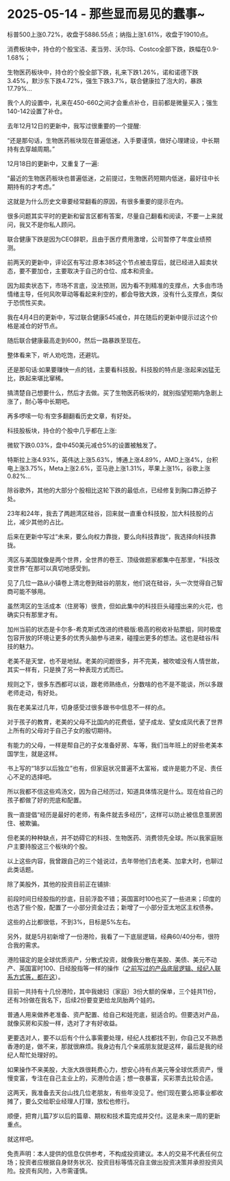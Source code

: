 # 2025-05-14 - 那些显而易见的蠢事~

标普500上涨0.72%，收盘于5886.55点；纳指上涨1.61%，收盘于19010点。

消费板块中，持仓的个股宝洁、麦当劳、沃尔玛、Costco全部下跌，跌幅在0.9-1.68%；

生物医药板块中，持仓的个股全部下跌，礼来下跌1.26%，诺和诺德下跌3.45%，默沙东下跌4.72%，强生下跌3.7%，联合健康拉了泡大的，暴跌17.79%…

我个人的设置中，礼来在450-660之间才会重点补仓，目前都是微量买入；强生140-142设置了补仓。

去年12月12日的更新中，我写过很重要的一个提醒:

“还是那句话，生物医药板块现在普遍低迷，入手要谨慎，做好心理建设，中长期持有去穿越周期。”

12月18日的更新中，又重复了一遍:

“最近的生物医药板块也普遍低迷，之前提过，生物医药短期内低迷，最好往中长期持有的才考虑。”

这就是为什么历史文章要经常翻看的原因，有很多重要的提示在内。

很多问题其实平时的更新和留言区都有答案，尽量自己翻看和阅读，不要一上来就问，我又不是你私人顾问。

联合健康下跌是因为CEO辞职，且由于医疗费用激增，公司暂停了年度业绩预测。

前两天的更新中，评论区有写过:原本385这个节点被击穿后，就已经进入超卖状态，要不要加仓，主要取决于自己的仓位、成本和资金。

因为超卖状态下，市场不言底，没法预测，因为看不到精准的支撑点，大多由市场情绪主导，任何风吹草动等看起来利空的，都会导致大跌，没有什么支撑点，类似于恐慌性买卖。

我在4月4日的更新中，写过联合健康545减仓，并在随后的更新中提示过这个价格是减仓的好节点。

随后联合健康最高走到600，然后一路暴跌至现在。

整体看来下，听人劝吃饱，还避坑。

还是那句话:如果要赚快一点的钱，主要看科技股。科技股的特点是:涨起来凶猛无比，跌起来堪比窜稀。

搞清楚自己想要什么，然后才去做。买了生物医药板块的，就别指望短期内急剧上涨了，耐心等中长期吧。

再多啰嗦一句:有空多翻翻看历史文章，有好处。

科技股板块，持仓的个股中几乎都在上涨:

微软下跌0.03%，盘中450美元减仓5%的设置被触发了。

特斯拉上涨4.93%，英伟达上涨5.63%，博通上涨4.89%，AMD上涨4%，台积电上涨3.75%，Meta上涨2.6%，亚马逊上涨1.31%，苹果上涨1%，谷歌上涨0.82%…

除谷歌外，其他的大部分个股相比这轮下跌的最低点，已经修复到胸口靠近脖子处。

23年和24年，我去了两趟湾区硅谷，回来就一直重仓科技股，加大科技股的占比，减少其他的占比。

后来在更新中写过“未来，要么向权力靠拢，要么向科技靠拢”，我选择向科技靠拢。

湾区与美国就像是两个世界，全世界的卷王、顶级做题家都集中在那里，“科技改变世界”在那可以真切地感受到。

见了几位一路从小镇卷上清北卷到硅谷的朋友，他们说在硅谷，头一次觉得自己智商可能不够用。

虽然湾区的生活成本（住房等）很贵，但如此集中的科技巨头碰撞出来的火花，也确实只有那里才有。

加州当前的状态是卡尔多-希克斯式改进的终极版:极高的税收补贴票蛆，同时极度包容开放的环境让更多的优秀头脑参与进来，碰撞出更多的想法。这也是硅谷/科技的魅力。

老美不是天堂，也不是地狱。老美的问题很多，并不完美，被吹嘘没有人情世故，其实一样有，只是换了另一种表现方式而已。

规则之下，很多东西都可以谈，跟老师熟络点，分数啥的也不是不能谈，所以多跟老师走动，有好处。

我在老美呆过几年，切身感受过很多跟书中信息不一样的点。

对于孩子的教育，老美的父母不比国内的花费低，望子成龙、望女成凤代表了世界上所有的父母对于自己子女的殷切期待。

有能力的父母，一样是帮自己的子女准备好房、车等，我们当年班上的好些老美本国学生，就是这样。

书上写的“18岁以后独立”也有，但家庭状况普遍不太富裕，或许是能力不足、责任心不足的选择吧。

所以我都不信这些鸡汤文，因为自己经历过，知道具体情况是什么。现在给自己的孩子都做了好的兜底和配置。

我一直提倡“经历是最好的老师，有条件就去多经历”，这样可以防止被信息茧房困住、被欺骗。

但老美的种种缺点，并不妨碍它的科技、生物医药、消费领先全球。所以我家庭账户主要持股这三个板块的个股。

以上这些内容，我曾跟自己的三个娃说过，去年带他们去老美、加拿大时，也聊过此类话题。

除了美股外，其他的投资目前正在铺排:

前段时间日经股指的抄底，目前浮盈不错；英国富时100也买了一些进来；印度的也选了些个股，配置了一小部分资金过去；新增了一小部分亚太地区主权债券。

这些的占比都很低，不到3%，目标是5%左右。

另外，就是5月初新增了一份港险，我看了一下底层逻辑，经典60/40分布，很符合我的需求。

港险锚定的是全球优质资产，分散式投资，就像我分散在美股、美债、美元不动产、英国富时100、日经股指等一样的操作（[之前写过的产品底层逻辑、经纪人联系方式等，都在这](https://mp.weixin.qq.com/s?__biz=Mzg2NTkwNTM4MA==&mid=2247484288&idx=1&sn=541b9378fba1b5abb96a08ad84569efa&scene=21#wechat_redirect)）。

目前一共持有十几份港险，其中我媳妇（家庭）3份大额的保单，三个娃共11份，还有3份做在我名下，后续2份要变更给龙凤胎两个娃的。

普通人用来做养老准备、资产配置、给自己和娃兜底，挺适合的。但要选对产品，就像买房和买股一样，选对了才有好收益。

更要选对人，要不以后有个什么事需要处理，经纪人找都找不到，你自己又不熟悉香港的是，做不来，那就很麻烦。我身边有几个亲戚朋友就是这样，最后是我的经纪人帮忙处理好的。

如果操作不来美股，大涨大跌很耗费心力，想安心持有点美元等全球优质资产，慢慢变富，专注在自己主业上的，买港险合适；想一夜暴富，买彩票去比较合适。

这两天，我准备去天台山找几位老朋友，有些年没见了。他们现在要么把事业都收摊了，要么交给职业经理人打理，放松也修行。

顺便，把育儿篇7岁以后的篇章、期权和技术篇完成并交付。这是未来一周的更新重点。

就这样吧。

免责声明：本人提供的信息仅供参考，不构成投资建议。本人的交易不代表任何立场；投资者应根据自身财务状况、投资目标等情况自主做出投资决策并承担投资风险。投资有风险，入市需谨慎。